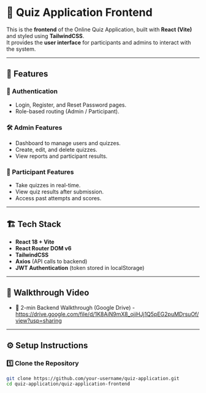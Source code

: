 




# 🎨 Quiz Application Frontend

This is the **frontend** of the Online Quiz Application, built with **React (Vite)** and styled using **TailwindCSS**.  
It provides the **user interface** for participants and admins to interact with the system.

---

## 🚀 Features

### 👤 Authentication
- Login, Register, and Reset Password pages.
- Role-based routing (Admin / Participant).

### 🛠 Admin Features
- Dashboard to manage users and quizzes.
- Create, edit, and delete quizzes.
- View reports and participant results.

### 📝 Participant Features
- Take quizzes in real-time.
- View quiz results after submission.
- Access past attempts and scores.

---

## 🏗 Tech Stack
- **React 18 + Vite**
- **React Router DOM v6**
- **TailwindCSS**
- **Axios** (API calls to backend)
- **JWT Authentication** (token stored in localStorage)

---

## 🎥 Walkthrough Video
 - 🔗 2-min Backend Walkthrough (Google Drive) - https://drive.google.com/file/d/1K8AiN9mX8_ojiHJj1Q5pEG2puMDrsuOf/view?usp=sharing

---

## ⚙️ Setup Instructions

### 1️⃣ Clone the Repository
```bash
git clone https://github.com/your-username/quiz-application.git
cd quiz-application/quiz-application-frontend
